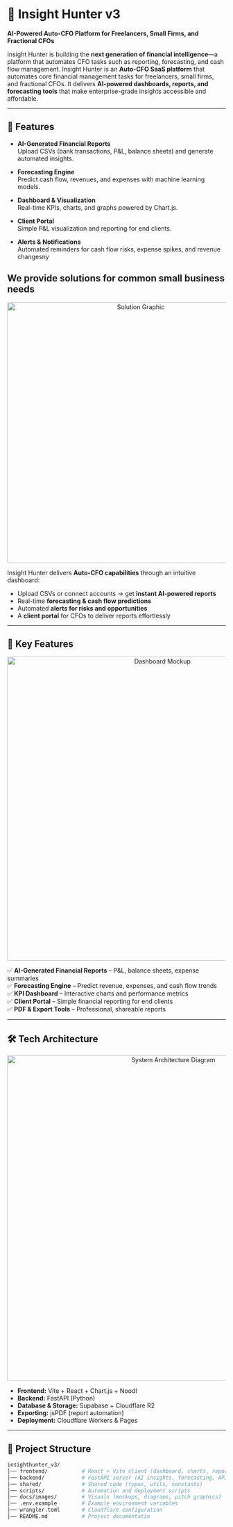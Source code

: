 # 🚀 Insight Hunter v3  

**AI-Powered Auto-CFO Platform for Freelancers, Small Firms, and Fractional CFOs**  

Insight Hunter is building the **next generation of financial intelligence**—a platform that automates CFO tasks such as reporting, forecasting, and cash flow management.  Insight Hunter is an **Auto-CFO SaaS platform** that automates core financial management tasks for freelancers, small firms, and fractional CFOs. It delivers **AI-powered dashboards, reports, and forecasting tools** that make enterprise-grade insights accessible and affordable.

---

## 🚀 Features

- **AI-Generated Financial Reports**  
  Upload CSVs (bank transactions, P&L, balance sheets) and generate automated insights.

- **Forecasting Engine**  
  Predict cash flow, revenues, and expenses with machine learning models.

- **Dashboard & Visualization**  
  Real-time KPIs, charts, and graphs powered by Chart.js.

- **Client Portal**  
  Simple P&L visualization and reporting for end clients.

- **Alerts & Notifications**  
  Automated reminders for cash flow risks, expense spikes, and revenue changesny 


## We provide solutions for common small business needs

<p align="center">
  <img src="./docs/images/solution.png" alt="Solution Graphic" width="600"/>
</p>  

Insight Hunter delivers **Auto-CFO capabilities** through an intuitive dashboard:  
- Upload CSVs or connect accounts → get **instant AI-powered reports**  
- Real-time **forecasting & cash flow predictions**  
- Automated **alerts for risks and opportunities**  
- A **client portal** for CFOs to deliver reports effortlessly  

---

## 🌟 Key Features  

<p align="center">
  <img src="./docs/images/dashboard_mockup.png" alt="Dashboard Mockup" width="700"/>
</p>  

✅ **AI-Generated Financial Reports** – P&L, balance sheets, expense summaries  
✅ **Forecasting Engine** – Predict revenue, expenses, and cash flow trends  
✅ **KPI Dashboard** – Interactive charts and performance metrics  
✅ **Client Portal** – Simple financial reporting for end clients  
✅ **PDF & Export Tools** – Professional, shareable reports  

---

## 🛠️ Tech Architecture  

<p align="center">
  <img src="./docs/images/architecture.png" alt="System Architecture Diagram" width="750"/>
</p>  

- **Frontend:** Vite + React + Chart.js + Noodl  
- **Backend:** FastAPI (Python)  
- **Database & Storage:** Supabase + Cloudflare R2  
- **Exporting:** jsPDF (report automation)  
- **Deployment:** Cloudflare Workers & Pages  

---

## 📂 Project Structure  

```bash
insighthunter_v3/
│── frontend/           # React + Vite client (dashboard, charts, reports)
│── backend/            # FastAPI server (AI insights, forecasting, APIs)
│── shared/             # Shared code (types, utils, constants)
│── scripts/            # Automation and deployment scripts
│── docs/images/        # Visuals (mockups, diagrams, pitch graphics)
│── .env.example        # Example environment variables
│── wrangler.toml       # Cloudflare configuration
│── README.md           # Project documentatio
